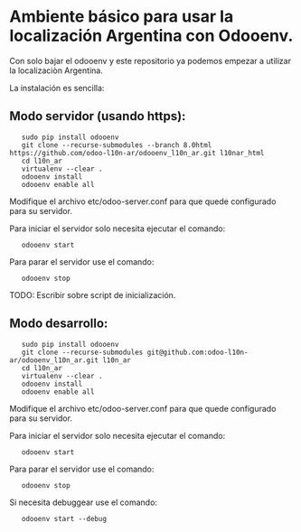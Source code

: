 # Ambiente básico para usar la localización Argentina con Odooenv.

Con solo bajar el odooenv y este repositorio ya podemos empezar a utilizar la localizaciòn Argentina.

La instalación es sencilla:

## Modo servidor (usando https):

```
   sudo pip install odooenv
   git clone --recurse-submodules --branch 8.0html https://github.com/odoo-l10n-ar/odooenv_l10n_ar.git l10nar_html
   cd l10n_ar
   virtualenv --clear .
   odooenv install
   odooenv enable all
```

Modifique el archivo etc/odoo-server.conf para que quede configurado para su servidor.

Para iniciar el servidor solo necesita ejecutar el comando:

```
   odooenv start
```

Para parar el servidor use el comando:

```
   odooenv stop
```

TODO: Escribir sobre script de inicialización.

## Modo desarrollo:

```
   sudo pip install odooenv
   git clone --recurse-submodules git@github.com:odoo-l10n-ar/odooenv_l10n_ar.git l10n_ar
   cd l10n_ar
   virtualenv --clear .
   odooenv install
   odooenv enable all
```

Modifique el archivo etc/odoo-server.conf para que quede configurado para su servidor.

Para iniciar el servidor solo necesita ejecutar el comando:

```
   odooenv start
```

Para parar el servidor use el comando:

```
   odooenv stop
```

Si necesita debuggear use el comando:

```
   odooenv start --debug
```
